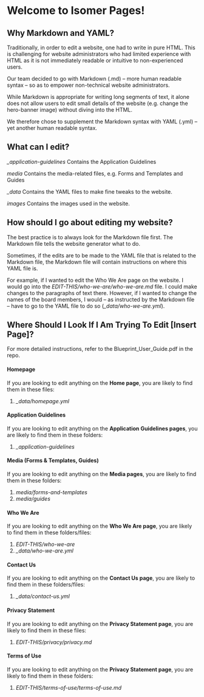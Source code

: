 # Welcome to Isomer Pages!

## Why Markdown and YAML?

Traditionally, in order to edit a website, one had to write in pure HTML. This is challenging for website administrators who had limited experience with HTML as it is not immediately readable or intuitive to non-experienced users. 

Our team decided to go with Markdown (.md) – more human readable syntax – so as to empower non-technical website administrators.

While Markdown is appropriate for writing long segments of text, it alone does not allow users to edit small details of the website (e.g. change the hero-banner image) without diving into the HTML.

We therefore chose to supplement the Markdown syntax with YAML (.yml) – yet another human readable syntax.


## What can I edit?

*_application-guidelines*
Contains the Application Guidelines 

*media* 
Contains the media-related files, e.g. Forms and Templates and Guides

*_data* 
Contains the YAML files to make fine tweaks to the website.

*images*
Contains the images used in the website.

## How should I go about editing my website?

The best practice is to always look for the Markdown file first. The Markdown file tells the website generator what to do. 

Sometimes, if the edits are to be made to the YAML file that is related to the Markdown file, the Markdown file will contain instructions on where this YAML file is.

For example, if I wanted to edit the Who We Are page on the website. I would go into the *EDIT-THIS/who-we-are/who-we-are.md* file. I could make changes to the paragraphs of text there. However, if I wanted to change the names of the board members, I would – as instructed by the Markdown file – have to go to the YAML file to do so (*_data/who-we-are.yml*).


## Where Should I Look If I Am Trying To Edit [Insert Page]?

For more detailed instructions, refer to the Blueprint_User_Guide.pdf in the repo.

#### Homepage
If you are looking to edit anything on the **Home page**, you are likely to find them in these files:
1. *_data/homepage.yml*

#### Application Guidelines
If you are looking to edit anything on the **Application Guidelines pages**, you are likely to find them in these folders:
1. *_application-guidelines*

#### Media (Forms & Templates, Guides)
If you are looking to edit anything on the **Media pages**, you are likely to find them in these folders:
1. *media/forms-and-templates*
2. *media/guides*

#### Who We Are
If you are looking to edit anything on the **Who We Are page**, you are likely to find them in these folders/files:
1. *EDIT-THIS/who-we-are*
2. *_data/who-we-are.yml*

#### Contact Us
If you are looking to edit anything on the **Contact Us page**, you are likely to find them in these folders/files:
1. *_data/contact-us.yml*

#### Privacy Statement
If you are looking to edit anything on the **Privacy Statement page**, you are likely to find them in these files:
1. *EDIT-THIS/privacy/privacy.md*

#### Terms of Use
If you are looking to edit anything on the **Privacy Statement page**, you are likely to find them in these folders:
1. *EDIT-THIS/terms-of-use/terms-of-use.md*

